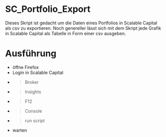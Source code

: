# SC_Portfolio_Export
Dieses Skript ist gedacht um die Daten eines Portfolios in Scalable Capital als csv zu exportieren.
Noch genereller lässt sich mit dem Skript jede Grafik in Scalable Capital als Tabelle in Form einer csv ausgeben.

# Ausführung
- öffne Firefox
- Login in Scalable Capital
- > Broker
- > Insights
- > F12
- > Console
- > run script
- warten
